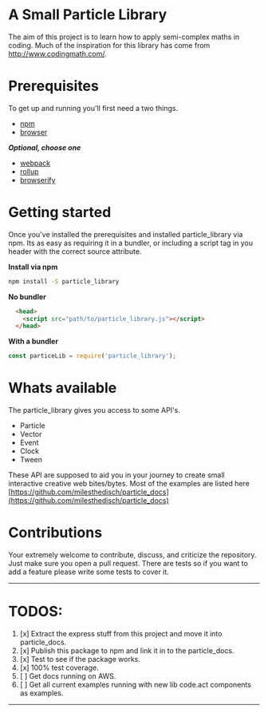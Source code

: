 # A Small Particle Library

The aim of this project is to learn how to apply semi-complex maths in coding.
Much of the inspiration for this library has come from http://www.codingmath.com/.

# Prerequisites

To get up and running you'll first need a two things.

- [npm](https://www.npmjs.com/)
- [browser](https://www.google.com/chrome/)

***Optional, choose one***

- [webpack](https://webpack.github.io/)
- [rollup](https://rollupjs.org/)
- [browserify](http://browserify.org/)


# Getting started

Once you've installed the prerequisites and installed particle_library via npm. Its as easy as requiring it in a bundler, or including a script tag in you header with the correct source attribute.

**Install via npm**
```bash
npm install -S particle_library
```

**No bundler**
```html
  <head>
    <script src="path/to/particle_library.js"></script>
  </head>
```

**With a bundler**
```js
const particeLib = require('particle_library');
```

# Whats available

The particle_library gives you access to some API's.

- Particle
- Vector
- Event
- Clock
- Tween

These API are supposed to aid you in your journey to create small interactive creative web bites/bytes. Most of the examples are listed here [https://github.com/milesthedisch/particle_docs](https://github.com/milesthedisch/particle_docs)

# Contributions

Your extremely welcome to contribute, discuss, and criticize the repository. Just make sure you open a pull request. There are tests so if you want to add a feature please write some tests to cover it.

---

# TODOS:

1. [x] Extract the express stuff from this project and move it into particle_docs.
2. [x] Publish this package to npm and link it in to the particle_docs.
3. [x] Test to see if the package works.
4. [x] 100% test coverage.
5. [ ] Get docs running on AWS.
6. [ ] Get all current examples running with new lib code.act components as examples.

---





